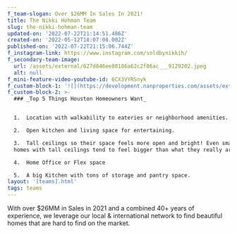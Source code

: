 ```yaml
---
f_team-slogan: Over $26MM In Sales In 2021!
title: The Nikki Hohman Team
slug: the-nikki-hohman-team
updated-on: '2022-07-22T21:14:51.486Z'
created-on: '2022-05-12T18:07:08.002Z'
published-on: '2022-07-22T21:15:06.744Z'
f_instagram-link: https://www.instagram.com/soldbynikkih/
f_secondary-team-image:
  url: /assets/external/627d846ee80186a62c2f86ac___9129202.jpeg
  alt: null
f_mini-feature-video-youtube-id: 6CX3VYRSnyk
f_custom-block-1: '![](https://development.nanproperties.com/assets/external/62db12d18757e877e3f7c0c1_nikki-hohman-team-3201.jpeg)'
f_custom-block-2: >-
  ### _Top 5 Things Houston Homeowners Want_


  1.  Location with walkability to eateries or neighborhood amenities.

  2.  Open kitchen and living space for entertaining.

  3.  Tall ceilings so their space feels more open and bright! Even smaller
  homes with tall ceilings tend to feel bigger than what they really are!

  4.  Home Office or Flex space

  5.  A big Kitchen with tons of storage and pantry space.
layout: '[teams].html'
tags: teams
---
```


With over $26MM in Sales in 2021 and a combined 40+ years of experience, we leverage our local & international network to find beautiful homes that are hard to find on the market.
